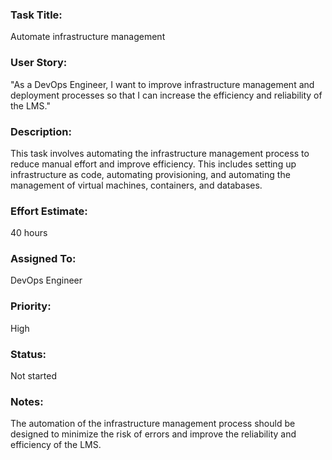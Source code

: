 ### Task Title: 
Automate infrastructure management

### User Story: 
"As a DevOps Engineer, I want to improve infrastructure management and deployment processes so that I can increase the efficiency and reliability of the LMS."

### Description: 
This task involves automating the infrastructure management process to reduce manual effort and improve efficiency. This includes setting up infrastructure as code, automating provisioning, and automating the management of virtual machines, containers, and databases.

### Effort Estimate: 
40 hours

### Assigned To: 
DevOps Engineer

### Priority: 
High

### Status: 
Not started

### Notes: 
The automation of the infrastructure management process should be designed to minimize the risk of errors and improve the reliability and efficiency of the LMS.